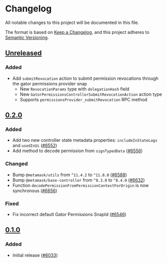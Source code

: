 # Changelog

All notable changes to this project will be documented in this file.

The format is based on [Keep a Changelog](https://keepachangelog.com/en/1.0.0/),
and this project adheres to [Semantic Versioning](https://semver.org/spec/v2.0.0.html).

## [Unreleased]

### Added

- Add `submitRevocation` action to submit permission revocations through the gator permissions provider snap
  - New `RevocationParams` type with `delegationHash` field
  - New `GatorPermissionsControllerSubmitRevocationAction` action type
  - Supports `permissionsProvider_submitRevocation` RPC method

## [0.2.0]

### Added

- Add two new controller state metadata properties: `includeInStateLogs` and `usedInUi` ([#6552](https://github.com/MetaMask/core/pull/6552))
- Add method to decode permission from `signTypedData` ([#6556](https://github.com/MetaMask/core/pull/6556))

### Changed

- Bump `@metamask/utils` from `^11.4.2` to `^11.8.0` ([#6588](https://github.com/MetaMask/core/pull/6588))
- Bump `@metamask/base-controller` from `^8.3.0` to `^8.4.0` ([#6632](https://github.com/MetaMask/core/pull/6632))
- Function `decodePermissionFromPermissionContextForOrigin` is now synchronous ([#6656](https://github.com/MetaMask/core/pull/6656))

### Fixed

- Fix incorrect default Gator Permissions SnapId ([#6546](https://github.com/MetaMask/core/pull/6546))

## [0.1.0]

### Added

- Initial release ([#6033](https://github.com/MetaMask/core/pull/6033))

[Unreleased]: https://github.com/MetaMask/core/compare/@metamask/gator-permissions-controller@0.2.0...HEAD
[0.2.0]: https://github.com/MetaMask/core/compare/@metamask/gator-permissions-controller@0.1.0...@metamask/gator-permissions-controller@0.2.0
[0.1.0]: https://github.com/MetaMask/core/releases/tag/@metamask/gator-permissions-controller@0.1.0
